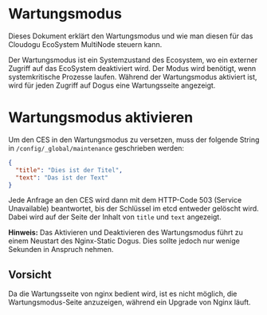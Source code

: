 # Wartungsmodus

Dieses Dokument erklärt den Wartungsmodus und wie man diesen für das Cloudogu EcoSystem MultiNode steuern kann.

Der Wartungsmodus ist ein Systemzustand des Ecosystem, wo ein externer Zugriff auf das EcoSystem deaktiviert wird.
Der Modus wird benötigt, wenn systemkritische Prozesse laufen. Während der Wartungsmodus aktiviert ist, wird für jeden
Zugriff auf Dogus eine Wartungsseite angezeigt.

# Wartungsmodus aktivieren

Um den CES in den Wartungsmodus zu versetzen, muss der folgende String in `/config/_global/maintenance` geschrieben
werden:

```json
{
  "title": "Dies ist der Titel",
  "text": "Das ist der Text"
}
``` 

Jede Anfrage an den CES wird dann mit dem HTTP-Code 503 (Service Unavailable) beantwortet, bis der Schlüssel im etcd
entweder gelöscht wird. Dabei wird auf der Seite der Inhalt von `title` und `text` angezeigt.

**Hinweis:** Das Aktivieren und Deaktivieren des Wartungsmodus führt zu einem Neustart des Nginx-Static Dogus. Dies 
sollte jedoch nur wenige Sekunden in Anspruch nehmen.

## Vorsicht

Da die Wartungsseite von nginx bedient wird, ist es nicht möglich, die Wartungsmodus-Seite anzuzeigen, während ein
Upgrade von Nginx läuft.